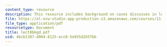 ```yaml
---
content_type: resource
description: This resource includes background on cases discusses in lecture 8.
file: https://ol-ocw-studio-app-production.s3.amazonaws.com/courses/11-201-gateway-planning-action-fall-2005/4bcb1307d0048125ecc05e935d265fbb_lect8bkgd.pdf
file_type: application/pdf
resourcetype: Document
title: lect8bkgd.pdf
uid: 4bcb1307-d004-8125-ecc0-5e935d265fbb
---
```


